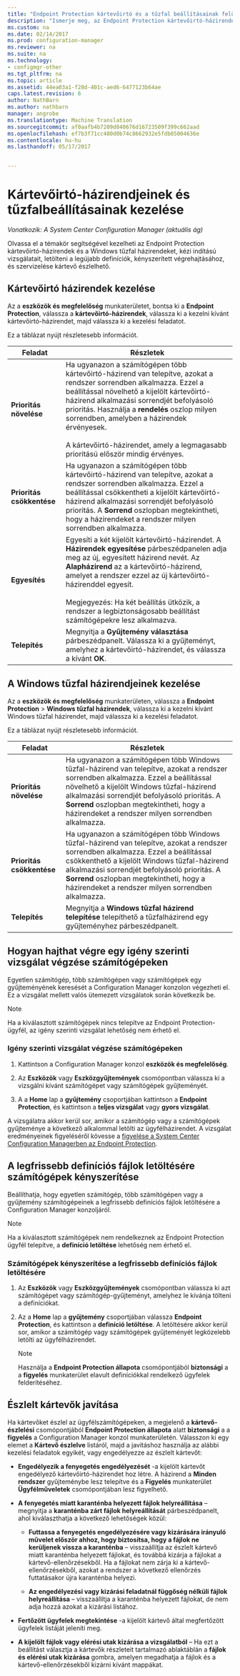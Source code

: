```yaml
---
title: "Endpoint Protection kártevőirtó és a tűzfal beállításainak felügyeletéhez |} Microsoft dokumentumok&quot;"
description: "Ismerje meg, az Endpoint Protection kártevőirtó-házirendek és a Windows tűzfal házirendek segítségével a Microsoft System Center 2012 Configuration Manager kezelésére."
ms.custom: na
ms.date: 02/14/2017
ms.prod: configuration-manager
ms.reviewer: na
ms.suite: na
ms.technology:
- configmgr-other
ms.tgt_pltfrm: na
ms.topic: article
ms.assetid: 44ea03a1-f28d-401c-aed6-6477123b64ae
caps.latest.revision: 6
author: NathBarn
ms.author: nathbarn
manager: angrobe
ms.translationtype: Machine Translation
ms.sourcegitcommit: af0aafb4b7209d840676d16723509f399c662aad
ms.openlocfilehash: ef7b3f71cc480d0b74c8662932e5fdb05004636e
ms.contentlocale: hu-hu
ms.lasthandoff: 05/17/2017


---
```

# <a name="manage-antimalware-policies-and-firewall-settings"></a>Kártevőirtó-házirendjeinek és tűzfalbeállításainak kezelése

*Vonatkozik: A System Center Configuration Manager (aktuális ág)*

Olvassa el a témakör segítségével kezelheti az Endpoint Protection kártevőirtó-házirendek és a Windows tűzfal házirendeket, kézi indítású vizsgálatait, letölteni a legújabb definíciók, kényszerített végrehajtásához, és szervizelése kártevő észlelhető.  


## <a name="manage-antimalware-policies"></a>Kártevőirtó házirendek kezelése  
 Az a **eszközök és megfelelőség** munkaterületet, bontsa ki a **Endpoint Protection**, válassza a **kártevőirtó-házirendek**, válassza ki a kezelni kívánt kártevőirtó-házirendet, majd válassza ki a kezelési feladatot.  

 Ez a táblázat nyújt részletesebb információt.  

|Feladat|Részletek|  
|----------|-------------|  
|**Prioritás növelése**|Ha ugyanazon a számítógépen több kártevőirtó-házirend van telepítve, azokat a rendszer sorrendben alkalmazza. Ezzel a beállítással növelhető a kijelölt kártevőirtó-házirend alkalmazási sorrendjét befolyásoló prioritás. Használja a **rendelés** oszlop milyen sorrendben, amelyben a házirendek érvényesek.<br /><br /> A kártevőirtó-házirendet, amely a legmagasabb prioritású először mindig érvényes.|  
|**Prioritás csökkentése**|Ha ugyanazon a számítógépen több kártevőirtó-házirend van telepítve, azokat a rendszer sorrendben alkalmazza. Ezzel a beállítással csökkentheti a kijelölt kártevőirtó-házirend alkalmazási sorrendjét befolyásoló prioritás. A **Sorrend** oszlopban megtekintheti, hogy a házirendeket a rendszer milyen sorrendben alkalmazza.|  
|**Egyesítés**|Egyesíti a két kijelölt kártevőirtó-házirendet. A **Házirendek egyesítése** párbeszédpanelen adja meg az új, egyesített házirend nevét. Az **Alapházirend** az a kártevőirtó-házirend, amelyet a rendszer ezzel az új kártevőirtó-házirenddel egyesít.<br /><br /> Megjegyezés: Ha két beállítás ütközik, a rendszer a legbiztonságosabb beállítást számítógépekre lesz alkalmazva.|  
|**Telepítés**|Megnyitja a **Gyűjtemény választása** párbeszédpanelt. Válassza ki a gyűjteményt, amelyhez a kártevőirtó-házirendet, és válassza a kívánt **OK**.|  

## <a name="manage-windows-firewall-policies"></a>A Windows tűzfal házirendjeinek kezelése  
 Az a **eszközök és megfelelőség** munkaterületen, válassza a **Endpoint Protection** > **Windows tűzfal házirendek**, válassza ki a kezelni kívánt Windows tűzfal házirendet, majd válassza ki a kezelési feladatot.  

 Ez a táblázat nyújt részletesebb információt.  

|Feladat|Részletek|  
|----------|-------------|  
|**Prioritás növelése**|Ha ugyanazon a számítógépen több Windows tűzfal-házirend van telepítve, azokat a rendszer sorrendben alkalmazza. Ezzel a beállítással növelhető a kijelölt Windows tűzfal-házirend alkalmazási sorrendjét befolyásoló prioritás. A **Sorrend** oszlopban megtekintheti, hogy a házirendeket a rendszer milyen sorrendben alkalmazza.|  
|**Prioritás csökkentése**|Ha ugyanazon a számítógépen több Windows tűzfal-házirend van telepítve, azokat a rendszer sorrendben alkalmazza. Ezzel a beállítással csökkenthető a kijelölt Windows tűzfal-házirend alkalmazási sorrendjét befolyásoló prioritás. A **Sorrend** oszlopban megtekintheti, hogy a házirendeket a rendszer milyen sorrendben alkalmazza.|  
|**Telepítés**|Megnyitja a **Windows tűzfal házirend telepítése** telepíthető a tűzfalházirend egy gyűjteményhez párbeszédpanelt.|  

## <a name="how-to-perform-an-on-demand-scan-of-computers"></a>Hogyan hajthat végre egy igény szerinti vizsgálat végzése számítógépeken  
 Egyetlen számítógép, több számítógépen vagy számítógépek egy gyűjteményének keresését a Configuration Manager konzolon végezheti el. Ez a vizsgálat mellett valós ütemezett vizsgálatok során következik be.

> [!NOTE]  
>  Ha a kiválasztott számítógépek nincs telepítve az Endpoint Protection-ügyfél, az igény szerinti vizsgálat lehetőség nem érhető el.  

### <a name="to-perform-an-on-demand-scan-of-computers"></a>Igény szerinti vizsgálat végzése számítógépeken  

1.  Kattintson a Configuration Manager konzol **eszközök és megfelelőség**.  

2.  Az **Eszközök** vagy **Eszközgyűjtemények** csomópontban válassza ki a vizsgálni kívánt számítógépet vagy számítógépek gyűjteményét.  

3.  A a **Home** lap a **gyűjtemény** csoportjában kattintson a **Endpoint Protection**, és kattintson a **teljes vizsgálat** vagy **gyors vizsgálat**.  

 A vizsgálatra akkor kerül sor, amikor a számítógép vagy a számítógépek gyűjteménye a következő alkalommal letölti az ügyfélházirendet. A vizsgálat eredményeinek figyeléséről kövesse a [figyelése a System Center Configuration Managerben az Endpoint Protection](../../protect/deploy-use/monitor-endpoint-protection.md).  

## <a name="how-to-force-computers-to-download-the-latest-definition-files"></a>A legfrissebb definíciós fájlok letöltésére számítógépek kényszerítése  
 Beállíthatja, hogy egyetlen számítógép, több számítógépen vagy a gyűjtemény számítógépeinek a legfrissebb definíciós fájlok letöltésére a Configuration Manager konzoljáról.  

> [!NOTE]  
>  Ha a kiválasztott számítógépek nem rendelkeznek az Endpoint Protection ügyfél telepítve, a **definíció letöltése** lehetőség nem érhető el.  

### <a name="to-force-computers-to-download-the-latest-definition-files"></a>Számítógépek kényszerítése a legfrissebb definíciós fájlok letöltésére  

1.  Az **Eszközök** vagy **Eszközgyűjtemények** csomópontban válassza ki azt számítógépet vagy számítógép-gyűjteményt, amelyhez le kívánja tölteni a definíciókat.  

2.  Az a **Home** lap a **gyűjtemény** csoportjában válassza **Endpoint Protection**, és kattintson a **definíció letöltése**. A letöltésére akkor kerül sor, amikor a számítógép vagy számítógépek gyűjteményét legközelebb letölti az ügyfélházirendet.  

    > [!NOTE]  
    >  Használja a **Endpoint Protection állapota** csomópontjából **biztonsági** a a **figyelés** munkaterület elavult definíciókkal rendelkező ügyfelek felderítéséhez.  

## <a name="remediate-detected-malware"></a>Észlelt kártevők javítása  
 Ha kártevőket észlel az ügyfélszámítógépeken, a megjelenő a **kártevő-észlelési** csomópontjából **Endpoint Protection állapota** alatt **biztonsági** a a **figyelés** a Configuration Manager konzol munkaterületén. Válasszon ki egy elemet a **Kártevő észlelve** listáról, majd a javításhoz használja az alábbi kezelési feladatok egyikét, vagy engedélyezze az észlelt kártevőt:  

-   **Engedélyezik a fenyegetés engedélyezését** -a kijelölt kártevőt engedélyező kártevőirtó-házirendet hoz létre. A házirend a **Minden rendszer** gyűjteménybe lesz telepítve és a **Figyelés** munkaterület **Ügyfélműveletek** csomópontjában lesz figyelhető.  

-   **A fenyegetés miatt karanténba helyezett fájlok helyreállítása** – megnyitja a **karanténba zárt fájlok helyreállítását** párbeszédpanelt, ahol kiválaszthatja a következő lehetőségek közül:  

    -   **Futtassa a fenyegetés engedélyezésére vagy kizárására irányuló művelet először ahhoz, hogy biztosítsa, hogy a fájlok ne kerüljenek vissza a karanténba** – visszaállítja az észlelt kártevő miatt karanténba helyezett fájlokat, és továbbá kizárja a fájlokat a kártevő-ellenőrzésekből. Ha a fájlokat nem zárja ki a kártevő-ellenőrzésekből, azokat a rendszer a következő ellenőrzés futtatásakor újra karanténba helyezi.  

    -   **Az engedélyezési vagy kizárási feladatnál függőség nélküli fájlok helyreállítása** – visszaállítja a karanténba helyezett fájlokat, de nem adja hozzá azokat a kizárási listához.  

-   **Fertőzött ügyfelek megtekintése** -a kijelölt kártevő által megfertőzött ügyfelek listáját jeleníti meg.  

-   **A kijelölt fájlok vagy elérési utak kizárása a vizsgálatból** – Ha ezt a beállítást választja a kártevők részleteit tartalmazó ablaktáblán a **fájlok és elérési utak kizárása** gombra, amelyen megadhatja a fájlok és a kártevő-ellenőrzésekből kizárni kívánt mappákat.

